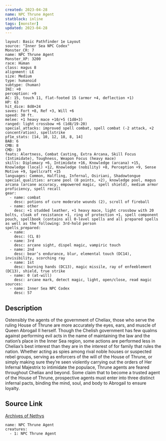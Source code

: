 ```yaml
---
created: 2023-04-28
name: NPC Thrune Agent
statblock: inline
tags: [monster]
updated: 2023-04-28
---
```

```statblock
layout: Basic Pathfinder 1e Layout
source: "Inner Sea NPC Codex"
Monster_CR: 7
name: NPC Thrune Agent
Monster_XP: 3200
race: Human
class: magus 8
alignment: LE
size: Medium
type: humanoid
subtype: (human)
INI: +0
perception: +9
AC: 15, touch 11, flat-footed 15 (armor +4, deflection +1)
HP: 63
hit_dice: 8d8+24
saves: Fort +8, Ref +3, Will +6
speed: 30 ft.
melee: +1 heavy mace +10/+5 (1d8+3)
ranged: light crossbow +6 (1d8/19-20)
special_attacks: improved spell combat, spell combat (-2 attack, +2 concentration), spellstrike
pf1e_stats: [14, 10, 12, 18, 8, 14]
BAB: 6
CMB: 8
CMD: 19
feats: Alertness, Combat Casting, Extra Arcana, Skill Focus (Intimidate), Toughness, Weapon Focus (heavy mace)
skills: Diplomacy +6, Intimidate +16, Knowledge (arcana) +15, Knowledge (local) +12, Knowledge (nobility) +8, Perception +9, Sense Motive +9, Spellcraft +15
languages: Common, Halfling, Infernal, Osiriani, Shadowtongue
special_qualities: arcane pool (8 points, +2), knowledge pool, magus arcana (arcane accuracy, empowered magic, spell shield), medium armor proficiency, spell recall
gear:
  - name: combat
    desc: potions of cure moderate wounds (2), scroll of fireball
  - name: other
    desc: +1 studded leather, +1 heavy mace, light crossbow with 20 bolts, cloak of resistance +1, ring of protection +1, spell component pouch, spellbook (contains all 0-level spells and all prepared spells as well as the following: 3rd-hold person
spells_prepared:
  - name:
    desc: (CL 8)
  - name: 3rd
    desc: arcane sight, dispel magic, vampiric touch
  - name: 2nd
    desc: bear’s endurance, blur, elemental touch (DC14), invisibility, scorching ray
  - name: 1st
    desc: burning hands (DC13), magic missile, ray of enfeeblement (DC13), shield, true strike
  - name: 0 (at-will)
    desc: arcane mark, detect magic, light, open/close, read magic
sources:
  - name: Inner Sea NPC Codex
    desc: 57
```
## Description
Ostensibly the agents of the government of Cheliax, those who serve the ruling House of Thrune are more accurately the eyes, ears, and muscle of Queen Abrogail II herself. Though the Chelish government has few qualms against performing evil acts in the name of maintaining the law and the nation’s place in the Inner Sea region, some actions are performed less in Cheliax’s best interest than they are in the interest of for family that rules the nation. Whether acting as spies among rival noble houses or suspected rebel groups, serving as enforcers of the will of the House of Thrune, or simply making sure they’re seen violently carrying out the orders of Her Infernal Majestrix to intimidate the populace, Thrune agents are feared throughout Cheliax and beyond. Some claim that to become a trusted agent of the House of Thrune, prospective agents must enter into three distinct infernal pacts, binding the mind, soul, and body to Abrogail to ensure loyalty.
## Source Link
[Archives of Nethys](https://aonprd.com/NPCDisplay.aspx?ItemName=Thrune%20Agent)
```encounter-table
name: NPC Thrune Agent
creatures:
  - 1: NPC Thrune Agent
```
